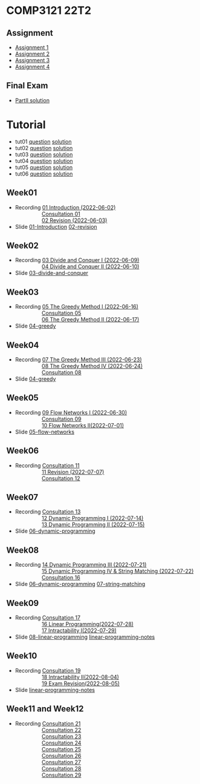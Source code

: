 # COMP3121 22T2

## Assignment
- [Assignment 1](/Assignment1/)
- [Assignment 2](/Assignment2/)
- [Assignment 3](/Assignment3/)
- [Assignment 4](/Assignment4/)

## Final Exam
- [PartII solution](/final-exam-solutions.pdf)
# Tutorial
- tut01 [question](/Tutorial/t1-questions.pdf) [solution](/Tutorial/t1-solutions.pdf)
- tut02 [question](/Tutorial/t2-questions.pdf) [solution](/Tutorial/t2-solutions.pdf)
- tut03 [question](/Tutorial/t3-questions.pdf) [solution](/Tutorial/t3-solutions.pdf)
- tut04 [question](/Tutorial/t4-questions.pdf) [solution](/Tutorial/t4-solutions.pdf)
- tut05 [question](/Tutorial/t5-questions.pdf) [solution](/Tutorial/t5-solutions.pdf)
- tut06 [question](/Tutorial/t6-questions.pdf) [solution](/Tutorial/t6-solutions.pdf)

## Week01
- Recording [01 Introduction (2022-06-02)](https://www.youtube.com/watch?v=PC9R8tt0GSk&list=PLt4WIqcTn9kJEBjKFn9IWBGsJ--eSHzpr&index=1)  
&emsp;&emsp;&emsp;&emsp;&emsp;[Consultation 01](https://www.youtube.com/watch?v=Y_J0cxhotZc&list=PLt4WIqcTn9kJEBjKFn9IWBGsJ--eSHzpr&index=2)   
&emsp;&emsp;&emsp;&emsp;&emsp;[02 Revision (2022-06-03)](https://www.youtube.com/watch?v=vM2EKXA84_o&list=PLt4WIqcTn9kJEBjKFn9IWBGsJ--eSHzpr&index=3)
- Slide [01-Introduction](/Lecture/1-introduction.pdf)  [02-revision](/Lecture/2-revision.pdf)

## Week02
- Recording [03 Divide and Conquer I (2022-06-09)](https://www.youtube.com/watch?v=qdeCnYXMmWI&list=PLt4WIqcTn9kJEBjKFn9IWBGsJ--eSHzpr&index=4)  
&emsp;&emsp;&emsp;&emsp;&emsp;[04 Divide and Conquer II (2022-06-10)](https://www.youtube.com/watch?v=dONyHoGprnU&list=PLt4WIqcTn9kJEBjKFn9IWBGsJ--eSHzpr&index=5)
- Slide [03-divide-and-conquer](/Lecture/3-divide-and-conquer.pdf)

## Week03
- Recording [05 The Greedy Method I (2022-06-16)](https://www.youtube.com/watch?v=h57_PdS_Zq0&list=PLt4WIqcTn9kJEBjKFn9IWBGsJ--eSHzpr&index=6)   
&emsp;&emsp;&emsp;&emsp;&emsp;[Consultation 05](https://www.youtube.com/watch?v=l_wPQICfkes&list=PLt4WIqcTn9kJEBjKFn9IWBGsJ--eSHzpr&index=7)   
&emsp;&emsp;&emsp;&emsp;&emsp;[06 The Greedy Method II (2022-06-17)](https://www.youtube.com/watch?v=lblx92lczEQ&list=PLt4WIqcTn9kJEBjKFn9IWBGsJ--eSHzpr&index=8)
- Slide [04-greedy](/Lecture/4-greedy.pdf)

## Week04
- Recording [07 The Greedy Method III (2022-06-23)](https://www.youtube.com/watch?v=fRZVjHgwJbM&list=PLt4WIqcTn9kJEBjKFn9IWBGsJ--eSHzpr&index=9)   
&emsp;&emsp;&emsp;&emsp;&emsp;[08 The Greedy Method IV (2022-06-24)](https://www.youtube.com/watch?v=dyE5v0wI9aY&list=PLt4WIqcTn9kJEBjKFn9IWBGsJ--eSHzpr&index=10)   
&emsp;&emsp;&emsp;&emsp;&emsp;[Consultation 08](https://www.youtube.com/watch?v=IivQoCJ8ytE&list=PLt4WIqcTn9kJEBjKFn9IWBGsJ--eSHzpr&index=11)
- Slide [04-greedy](/Lecture/4-greedy.pdf)

## Week05
- Recording [09 Flow Networks I (2022-06-30)](https://www.youtube.com/watch?v=vEub-YL6-sc&list=PLt4WIqcTn9kJEBjKFn9IWBGsJ--eSHzpr&index=12)  
&emsp;&emsp;&emsp;&emsp;&emsp;[Consultation 09](https://www.youtube.com/watch?v=PXStRZfNIWc&list=PLt4WIqcTn9kJEBjKFn9IWBGsJ--eSHzpr&index=13)  
&emsp;&emsp;&emsp;&emsp;&emsp;[10 Flow Networks II(2022-07-01)](https://www.youtube.com/watch?v=YpO7PW0NaN0&list=PLt4WIqcTn9kJEBjKFn9IWBGsJ--eSHzpr&index=14) 
- Slide [05-flow-networks](/Week05/5-flow-networks.pdf)

## Week06
- Recording [Consultation 11](https://www.youtube.com/watch?v=YSE1c9zCekY&list=PLt4WIqcTn9kJEBjKFn9IWBGsJ--eSHzpr&index=15)  
&emsp;&emsp;&emsp;&emsp;&emsp;[11 Revision (2022-07-07)](https://www.youtube.com/watch?v=lZofkWgd7ds&list=PLt4WIqcTn9kJEBjKFn9IWBGsJ--eSHzpr&index=16)  
&emsp;&emsp;&emsp;&emsp;&emsp;[Consultation 12](https://www.youtube.com/watch?v=UZLDF97BF8g&list=PLt4WIqcTn9kJEBjKFn9IWBGsJ--eSHzpr&index=17) 


## Week07
- Recording [Consultation 13](https://www.youtube.com/watch?v=wCbIHca89-0&list=PLt4WIqcTn9kJEBjKFn9IWBGsJ--eSHzpr&index=18)  
&emsp;&emsp;&emsp;&emsp;&emsp;[12 Dynamic Programming I (2022-07-14)](https://www.youtube.com/watch?v=ezdDeq4yuHk&list=PLt4WIqcTn9kJEBjKFn9IWBGsJ--eSHzpr&index=19)  
&emsp;&emsp;&emsp;&emsp;&emsp;[13 Dynamic Programming II (2022-07-15)](https://www.youtube.com/watch?v=PUmppgny3Ow&list=PLt4WIqcTn9kJEBjKFn9IWBGsJ--eSHzpr&index=20) 
- Slide [06-dynamic-programming](/Lecture/6-dynamic-programming.pdf)

## Week08
- Recording [14 Dynamic Programming III (2022-07-21)](https://www.youtube.com/watch?v=_03SvD5ZDbg&list=PLt4WIqcTn9kJEBjKFn9IWBGsJ--eSHzpr&index=21)  
&emsp;&emsp;&emsp;&emsp;&emsp;[15 Dynamic Programming IV & String Matching (2022-07-22)](https://www.youtube.com/watch?v=M9rGvu8Cv-s&list=PLt4WIqcTn9kJEBjKFn9IWBGsJ--eSHzpr&index=22)  
&emsp;&emsp;&emsp;&emsp;&emsp;[Consultation 16](https://www.youtube.com/watch?v=hbTqeZxOG94&list=PLt4WIqcTn9kJEBjKFn9IWBGsJ--eSHzpr&index=23) 
- Slide [06-dynamic-programming](/Lecture/6-dynamic-programming.pdf) [07-string-matching](/Lecture/7-string-matching.pdf)


## Week09
- Recording [Consultation 17](https://www.youtube.com/watch?v=oIx1zeQhFpc&list=PLt4WIqcTn9kJEBjKFn9IWBGsJ--eSHzpr&index=24)  
&emsp;&emsp;&emsp;&emsp;&emsp;[16 Linear Programming(2022-07-28)](https://www.youtube.com/watch?v=ZAKJYzuzRV0&list=PLt4WIqcTn9kJEBjKFn9IWBGsJ--eSHzpr&index=25)  
&emsp;&emsp;&emsp;&emsp;&emsp;[17 Intractability I(2022-07-29)](https://www.youtube.com/watch?v=5TmJxCfl39o&list=PLt4WIqcTn9kJEBjKFn9IWBGsJ--eSHzpr&index=26) 
- Slide [08-linear-programming](/Lecture/8-linear-programming.pdf) [linear-programming-notes](/Lecture/linear-programming-notes.pdf)

## Week10
- Recording [Consultation 19](https://www.youtube.com/watch?v=gYpCXPWo7g0&list=PLt4WIqcTn9kJEBjKFn9IWBGsJ--eSHzpr&index=27)  
&emsp;&emsp;&emsp;&emsp;&emsp;[18 Intractability II(2022-08-04)](https://www.youtube.com/watch?v=P6p0ZqakuF4&list=PLt4WIqcTn9kJEBjKFn9IWBGsJ--eSHzpr&index=28)  
&emsp;&emsp;&emsp;&emsp;&emsp;[19 Exam Revision(2022-08-05)](https://www.youtube.com/watch?v=jpE9iVDKR6A&list=PLt4WIqcTn9kJEBjKFn9IWBGsJ--eSHzpr&index=29)
- Slide [linear-programming-notes](/Lecture/linear-programming-notes.pdf)

## Week11 and Week12
- Recording [Consultation 21](https://www.youtube.com/watch?v=Hu9Q2MGthag&list=PLt4WIqcTn9kJEBjKFn9IWBGsJ--eSHzpr&index=30)  
&emsp;&emsp;&emsp;&emsp;&emsp;[Consultation 22](https://www.youtube.com/watch?v=6KynZhi13zk&list=PLt4WIqcTn9kJEBjKFn9IWBGsJ--eSHzpr&index=31)  
&emsp;&emsp;&emsp;&emsp;&emsp;[Consultation 23](https://www.youtube.com/watch?v=81FFJ00WUZc&list=PLt4WIqcTn9kJEBjKFn9IWBGsJ--eSHzpr&index=32)  
&emsp;&emsp;&emsp;&emsp;&emsp;[Consultation 24](https://www.youtube.com/watch?v=ybtC-SFiaNI&list=PLt4WIqcTn9kJEBjKFn9IWBGsJ--eSHzpr&index=33)  
&emsp;&emsp;&emsp;&emsp;&emsp;[Consultation 25](https://www.youtube.com/watch?v=jwxf6q7f9LM&list=PLt4WIqcTn9kJEBjKFn9IWBGsJ--eSHzpr&index=34)  
&emsp;&emsp;&emsp;&emsp;&emsp;[Consultation 26](https://www.youtube.com/watch?v=K9__iC7xr1c&list=PLt4WIqcTn9kJEBjKFn9IWBGsJ--eSHzpr&index=35)  
&emsp;&emsp;&emsp;&emsp;&emsp;[Consultation 27](https://www.youtube.com/watch?v=HzyhHifbhlw&list=PLt4WIqcTn9kJEBjKFn9IWBGsJ--eSHzpr&index=36)  
&emsp;&emsp;&emsp;&emsp;&emsp;[Consultation 28](https://www.youtube.com/watch?v=kr09M0PFumQ&list=PLt4WIqcTn9kJEBjKFn9IWBGsJ--eSHzpr&index=37)  
&emsp;&emsp;&emsp;&emsp;&emsp;[Consultation 29](https://www.youtube.com/watch?v=K6ZhAk7P0rw&list=PLt4WIqcTn9kJEBjKFn9IWBGsJ--eSHzpr&index=38)
